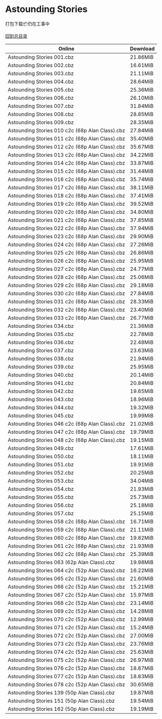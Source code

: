 # Astounding Stories

打包下载📦仍在工事中

[回到总目录](/Catalogs.md)







Online | Download
--- | ---
Astounding Stories 001.cbz | 21.86MiB
Astounding Stories 002.cbz | 16.61MiB
Astounding Stories 003.cbz | 21.11MiB
Astounding Stories 004.cbz | 28.64MiB
Astounding Stories 005.cbz | 25.36MiB
Astounding Stories 006.cbz | 26.10MiB
Astounding Stories 007.cbz | 31.84MiB
Astounding Stories 008.cbz | 28.85MiB
Astounding Stories 009.cbz | 28.35MiB
Astounding Stories 010 c2c (68p Alan Class).cbz | 27.84MiB
Astounding Stories 011 c2c (68p Alan Class).cbz | 35.40MiB
Astounding Stories 012 c2c (68p Alan Class).cbz | 35.67MiB
Astounding Stories 013 c2c (68p Alan Class).cbz | 34.22MiB
Astounding Stories 014 c2c (68p Alan Class).cbz | 33.87MiB
Astounding Stories 015 c2c (68p Alan Class).cbz | 31.44MiB
Astounding Stories 016 c2c (68p Alan Class).cbz | 35.74MiB
Astounding Stories 017 c2c (68p Alan Class).cbz | 38.11MiB
Astounding Stories 018 c2c (68p Alan Class).cbz | 37.41MiB
Astounding Stories 019 c2c (68p Alan Class).cbz | 39.52MiB
Astounding Stories 020 c2c (68p Alan Class).cbz | 34.80MiB
Astounding Stories 021 c2c (68p Alan Class).cbz | 37.85MiB
Astounding Stories 022 c2c (68p Alan Class).cbz | 37.94MiB
Astounding Stories 023 c2c (68p Alan Class).cbz | 29.90MiB
Astounding Stories 024 c2c (68p Alan Class).cbz | 27.26MiB
Astounding Stories 025 c2c (68p Alan Class).cbz | 26.86MiB
Astounding Stories 026 c2c (68p Alan Class).cbz | 25.95MiB
Astounding Stories 027 c2c (68p Alan Class).cbz | 24.77MiB
Astounding Stories 028 c2c (68p Alan Class).cbz | 25.06MiB
Astounding Stories 029 c2c (68p Alan Class).cbz | 29.18MiB
Astounding Stories 030 c2c (68p Alan Class).cbz | 27.84MiB
Astounding Stories 031 c2c (68p Alan Class).cbz | 28.33MiB
Astounding Stories 032 c2c (68p Alan Class).cbz | 23.40MiB
Astounding Stories 033 c2c (68p Alan Class).cbz | 26.77MiB
Astounding Stories 034.cbz | 21.36MiB
Astounding Stories 035.cbz | 22.78MiB
Astounding Stories 036.cbz | 22.48MiB
Astounding Stories 037.cbz | 23.63MiB
Astounding Stories 038.cbz | 21.94MiB
Astounding Stories 039.cbz | 25.95MiB
Astounding Stories 040.cbz | 20.14MiB
Astounding Stories 041.cbz | 20.84MiB
Astounding Stories 042.cbz | 19.65MiB
Astounding Stories 043.cbz | 18.96MiB
Astounding Stories 044.cbz | 19.32MiB
Astounding Stories 045.cbz | 19.99MiB
Astounding Stories 046 c2c (68p Alan Class).cbz | 21.02MiB
Astounding Stories 047 c2c (68p Alan Class).cbz | 19.79MiB
Astounding Stories 048 c2c (68p Alan Class).cbz | 19.15MiB
Astounding Stories 049.cbz | 17.61MiB
Astounding Stories 050.cbz | 18.11MiB
Astounding Stories 051.cbz | 19.91MiB
Astounding Stories 052.cbz | 20.25MiB
Astounding Stories 053.cbz | 34.04MiB
Astounding Stories 054.cbz | 21.93MiB
Astounding Stories 055.cbz | 25.73MiB
Astounding Stories 056.cbz | 25.18MiB
Astounding Stories 057.cbz | 25.15MiB
Astounding Stories 058 c2c (68p Alan Class).cbz | 16.71MiB
Astounding Stories 059 c2c (68p Alan Class).cbz | 21.11MiB
Astounding Stories 060 c2c (68p Alan Class).cbz | 19.82MiB
Astounding Stories 061 c2c (68p Alan Class).cbz | 21.93MiB
Astounding Stories 062 c2c (68p Alan Class).cbz | 25.39MiB
Astounding Stories 063 (62p Alan Class).cbz | 19.98MiB
Astounding Stories 064 c2c (52p Alan Class).cbz | 16.22MiB
Astounding Stories 065 c2c (52p Alan Class).cbz | 21.60MiB
Astounding Stories 066 c2c (52p Alan Class).cbz | 15.21MiB
Astounding Stories 067 c2c (52p Alan Class).cbz | 15.97MiB
Astounding Stories 068 c2c (52p Alan Class).cbz | 23.14MiB
Astounding Stories 069 c2c (52p Alan Class).cbz | 14.28MiB
Astounding Stories 070 c2c (52p Alan Class).cbz | 12.99MiB
Astounding Stories 071 c2c (52p Alan Class).cbz | 15.24MiB
Astounding Stories 072 c2c (52p Alan Class).cbz | 27.00MiB
Astounding Stories 073 c2c (52p Alan Class).cbz | 23.76MiB
Astounding Stories 074 c2c (52p Alan Class).cbz | 25.63MiB
Astounding Stories 075 c2c (52p Alan Class).cbz | 26.97MiB
Astounding Stories 076 c2c (52p Alan Class).cbz | 18.87MiB
Astounding Stories 077 c2c (52p Alan Class).cbz | 18.83MiB
Astounding Stories 078 c2c (52p Alan Class).cbz | 30.65MiB
Astounding Stories 139 (50p Alan Class).cbz | 19.87MiB
Astounding Stories 151 (50p Alan Class).cbz | 19.54MiB
Astounding Stories 162 (50p Alan Class).cbz | 19.19MiB